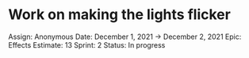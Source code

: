 # Work on making the lights flicker

Assign: Anonymous
Date: December 1, 2021 → December 2, 2021
Epic: Effects
Estimate: 13
Sprint: 2
Status: In progress